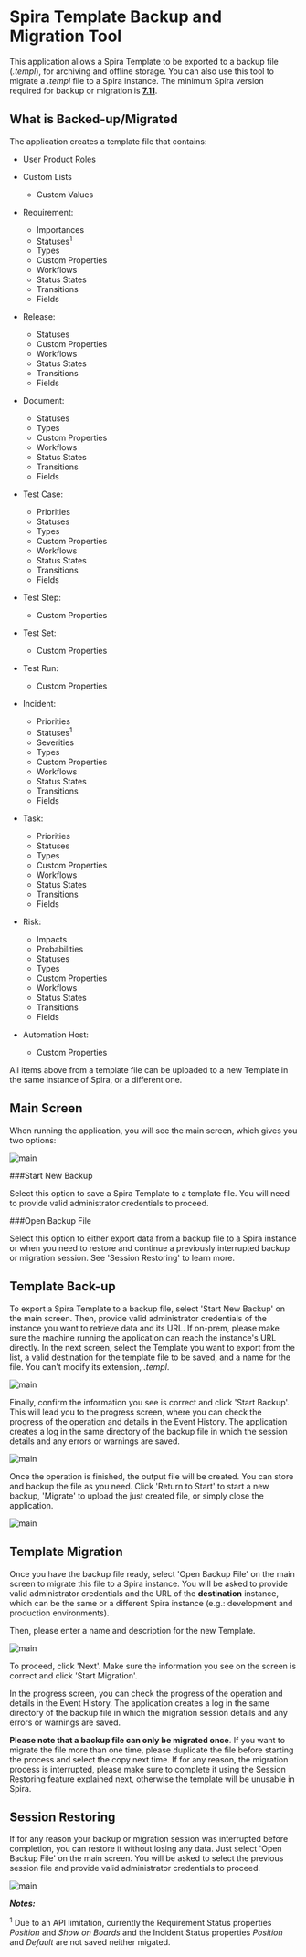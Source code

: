 #  Spira Template Backup and Migration Tool

This application allows a Spira Template to be exported to a backup file (*.templ*), for archiving and offline storage. You can also use this tool to migrate a *.templ* file to a Spira instance. The minimum Spira version required for backup or migration is [**7.11**](https://spiradoc.inflectra.com/About/release-notes-v7/).

## What is Backed-up/Migrated

The application creates a template file that contains:

- User Product Roles

- Custom Lists
    - Custom Values
    
- Requirement:
    - Importances
    - Statuses<sup>1</sup>
    - Types
    - Custom Properties
    - Workflows
     - Status States
     - Transitions
     - Fields
     
- Release:
    - Statuses
    - Custom Properties
    - Workflows
     - Status States
     - Transitions
     - Fields
     
- Document:
    - Statuses
    - Types
    - Custom Properties
    - Workflows
     - Status States
     - Transitions
     - Fields
     
- Test Case:
    - Priorities
    - Statuses
    - Types
    - Custom Properties
    - Workflows
     - Status States
     - Transitions
     - Fields
     
- Test Step:
    - Custom Properties
    
- Test Set:
    - Custom Properties
    
- Test Run:
    - Custom Properties
     
- Incident:
    - Priorities
    - Statuses<sup>1</sup>
    - Severities
    - Types
    - Custom Properties
    - Workflows
     - Status States
     - Transitions
     - Fields
     
- Task:
    - Priorities
    - Statuses
    - Types
    - Custom Properties
    - Workflows
     - Status States
     - Transitions
     - Fields
     
- Risk:
    - Impacts
    - Probabilities
    - Statuses
    - Types
    - Custom Properties
    - Workflows
     - Status States
     - Transitions
     - Fields
     
- Automation Host:
    - Custom Properties
    

All items above from a template file can be uploaded to a new Template in the same instance of Spira, or a different one.

## Main Screen

When running the application, you will see the main screen, which gives you two options:

![main](img/Project_Backup_and_Migration_Electron_01.png)

###Start New Backup

Select this option to save a Spira Template to a template file. You will need to provide valid administrator credentials to proceed.

###Open Backup File

Select this option to either export data from a backup file to a Spira instance or when you need to restore and continue a previously interrupted backup or migration session. See 'Session Restoring' to learn more.




## Template Back-up

To export a Spira Template to a backup file, select 'Start New Backup' on the main screen. Then, provide valid administrator credentials of the instance you want to retrieve data and its URL. If on-prem, please make sure the machine running the application can reach the instance's URL directly.
In the next screen, select the Template you want to export from the list, a valid destination for the template file to be saved, and a name for the file. You can't modify its extension, *.templ*.

![main](img/Project_Backup_and_Migration_Electron_02.png)

Finally, confirm the information you see is correct and click 'Start Backup'. This will lead you to the progress screen, where you can check the progress of the operation and details in the Event History. The application creates a log in the same directory of the backup file in which the session details and any errors or warnings are saved.

![main](img/Project_Backup_and_Migration_Electron_03.png)

Once the operation is finished, the output file will be created. You can store and backup the file as you need. Click 'Return to Start' to start a new backup, 'Migrate' to upload the just created file, or simply close the application.

![main](img/Project_Backup_and_Migration_Electron_04.png)

## Template Migration

Once you have the backup file ready, select 'Open Backup File' on the main screen to migrate this file to a Spira instance. You will be asked to provide valid administrator credentials and the URL of the **destination** instance, which can be the same or a different Spira instance (e.g.: development and production environments).

Then, please enter a name and description for the new Template.

![main](img/Project_Backup_and_Migration_Electron_05.png)


To proceed, click 'Next'. Make sure the information you see on the screen is correct and click 'Start Migration'.

In the progress screen, you can check the progress of the operation and details in the Event History. The application creates a log in the same directory of the backup file in which the migration session details and any errors or warnings are saved.

**Please note that a backup file can only be migrated once**. If you want to migrate the file more than one time, please duplicate the file before starting the process and select the copy next time.
If for any reason, the migration process is interrupted, please make sure to complete it using the Session Restoring feature explained next, otherwise the template will be unusable in Spira.

## Session Restoring

If for any reason your backup or migration session was interrupted before completion, you can restore it without losing any data. Just select 'Open Backup File' on the main screen. You will be asked to select the previous session file and provide valid administrator credentials to proceed.

![main](img/Project_Backup_and_Migration_Electron_06.png)


***Notes:***

<sup>1</sup> Due to an API limitation, currently the Requirement Status properties *Position* and *Show on Boards* and the Incident Status properties *Position* and *Default* are not saved neither migated.
